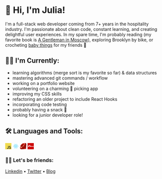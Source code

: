 # 👋 Hi, I'm Julia! 

I'm a full-stack web developer coming from 7+ years in the hospitality industry. I'm passionate about clean code, constant learning, and creating delightful user experiences. In my spare time, I'm probably reading (my favorite book is <a href="https://www.goodreads.com/book/show/34066798-a-gentleman-in-moscow">A Gentleman in Moscow</a>), exploring Brooklyn by bike, or crocheting <a href="https://www.instagram.com/p/CDPJUkInBqw/">baby things</a> for my friends 👶

## 👩‍💻 I'm Currently:
- learning algorithms (merge sort is my favorite so far) & data structures
- mastering advanced git commands / workflow
- working on a portfolio website 
- volunteering on a charming 🍎 picking app
- improving my CSS skills
- refactoring an older project to include React Hooks
- incorporating code testing
- probably having a snack 🤭
- looking for a junior developer role!
                               
## 🛠 Languages and Tools:

<code><img height="20" src="https://raw.githubusercontent.com/github/explore/80688e429a7d4ef2fca1e82350fe8e3517d3494d/topics/javascript/javascript.png"></code>
<code><img height="20" src="https://raw.githubusercontent.com/github/explore/80688e429a7d4ef2fca1e82350fe8e3517d3494d/topics/react/react.png"></code>
<code><img height="20" src="https://raw.githubusercontent.com/github/explore/80688e429a7d4ef2fca1e82350fe8e3517d3494d/topics/ruby/ruby.png"></code>
<code><img height="20" src="https://raw.githubusercontent.com/github/explore/80688e429a7d4ef2fca1e82350fe8e3517d3494d/topics/rails/rails.png"></code>

### 👯‍♀️ Let's be friends:
<a href="https://www.linkedin.com/in/jzolotarev/" >Linkedin</a> • <a href="https://twitter.com/JZolo">Twitter</a> • <a href="https://jzolotarev.medium.com/">Blog</a>

